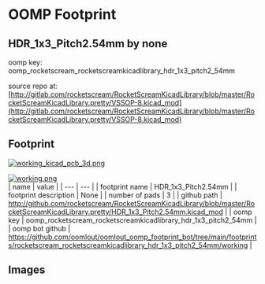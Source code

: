 # OOMP Footprint  
## HDR_1x3_Pitch2.54mm  by none  
  
oomp key: oomp_rocketscream_rocketscreamkicadlibrary_hdr_1x3_pitch2_54mm  
  
source repo at: [http://gitlab.com/rocketscream/RocketScreamKicadLibrary/blob/master/RocketScreamKicadLibrary.pretty/VSSOP-8.kicad_mod](http://gitlab.com/rocketscream/RocketScreamKicadLibrary/blob/master/RocketScreamKicadLibrary.pretty/VSSOP-8.kicad_mod)  
## Footprint  
  
[![working_kicad_pcb_3d.png](working_kicad_pcb_3d_600.png)](working_kicad_pcb_3d.png)  
  
[![working.png](working_600.png)](working.png)  
| name | value | 
| --- | --- | 
| footprint name | HDR_1x3_Pitch2.54mm | 
| footprint description | None | 
| number of pads | 3 | 
| github path | http://github.com/rocketscream/RocketScreamKicadLibrary/blob/master/RocketScreamKicadLibrary.pretty/HDR_1x3_Pitch2.54mm.kicad_mod | 
| oomp key | oomp_rocketscream_rocketscreamkicadlibrary_hdr_1x3_pitch2_54mm | 
| oomp bot github | https://github.com/oomlout/oomlout_oomp_footprint_bot/tree/main/footprints/rocketscream_rocketscreamkicadlibrary_hdr_1x3_pitch2_54mm/working | 
## Images  
